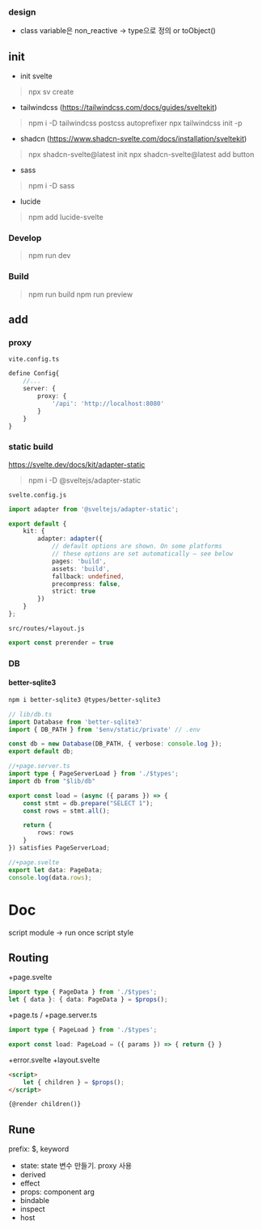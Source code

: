 ### design
- class variable은 non_reactive -> type으로 정의 or toObject()

## init
- init svelte
> npx sv create
- tailwindcss (https://tailwindcss.com/docs/guides/sveltekit)
> npm i -D tailwindcss postcss autoprefixer
> npx tailwindcss init -p
- shadcn (https://www.shadcn-svelte.com/docs/installation/sveltekit)
> npx shadcn-svelte@latest init
> npx shadcn-svelte@latest add button
- sass
> npm i -D sass 
- lucide
> npm add lucide-svelte
### Develop
> npm run dev
### Build
> npm run build
> npm run preview
## add
### proxy
`vite.config.ts`
```ts
define Config{
	//...
	server: {
		proxy: {
			'/api': 'http://localhost:8080'
		}
	}
}
```
### static build
https://svelte.dev/docs/kit/adapter-static
> npm i -D @sveltejs/adapter-static

`svelte.config.js`
```ts
import adapter from '@sveltejs/adapter-static';

export default {
	kit: {
		adapter: adapter({
			// default options are shown. On some platforms
			// these options are set automatically — see below
			pages: 'build',
			assets: 'build',
			fallback: undefined,
			precompress: false,
			strict: true
		})
	}
};
```
`src/routes/+layout.js`
```ts
export const prerender = true
```

### DB
#### better-sqlite3
```sh
npm i better-sqlite3 @types/better-sqlite3
```
```ts
// lib/db.ts
import Database from 'better-sqlite3'
import { DB_PATH } from '$env/static/private' // .env

const db = new Database(DB_PATH, { verbose: console.log });
export default db;
```
```ts
//+page.server.ts
import type { PageServerLoad } from './$types';
import db from "$lib/db"

export const load = (async ({ params }) => {
	const stmt = db.prepare("SELECT 1");
	const rows = stmt.all();

	return {
		rows: rows
	}
}) satisfies PageServerLoad;
```
```ts
//+page.svelte
export let data: PageData;
console.log(data.rows);
```



# Doc
script module -> run once
script
style
## Routing

+page.svelte
```ts
import type { PageData } from './$types';
let { data }: { data: PageData } = $props();
```
+page.ts / +page.server.ts
```ts
import type { PageLoad } from './$types';

export const load: PageLoad = ({ params }) => { return {} }
```
+error.svelte
+layout.svelte
```html
<script>
	let { children } = $props();
</script>

{@render children()}
```

## Rune
prefix: $, keyword
- state: state 변수 만들기. proxy 사용
- derived
- effect
- props: component arg
- bindable
- inspect
- host
